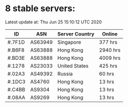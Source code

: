 # 8 stable servers:

Latest update at: Thu Jun 25 15:10:12 UTC 2020

| ID | ASN | Server Country | Online |
| -- | --- | -------------- | ------ |
| #.7F1D | AS63949 | Singapore | 377 hrs |
| #.B6F8 | AS63888 | Hong Kong | 2940 hrs |
| #.BD3E | AS63888 | Hong Kong | 4009 hrs |
| #.1278 | AS23033 | United States | 425 hrs |
| #.02A3 | AS49392 | Russia | 60 hrs |
| #.1DC3 | AS4760 | Hong Kong | 13 hrs |
| #.C4BB | AS9304 | Hong Kong | 13 hrs |
| #.08AA | AS9269 | Hong Kong | 13 hrs |

